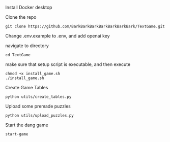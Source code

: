 
Install Docker desktop

Clone the repo

```
git clone https://github.com/BarkBarkBarkBarkBarkBarkBark/TextGame.git
```

Change .env.example to .env, and add openai key


navigate to directory

```
cd TextGame
```

make sure that setup script is executable, and then execute

```
chmod +x install_game.sh
./install_game.sh
```

Create Game Tables

```
python utils/create_tables.py
```

Upload some premade puzzles

```
python utils/upload_puzzles.py
```

Start the dang game

```
start-game
```